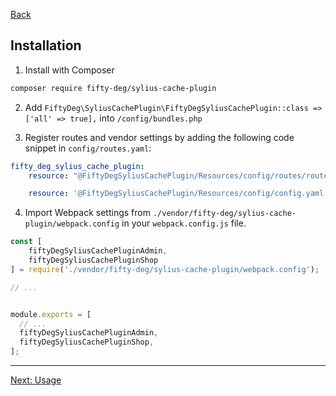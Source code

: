 <a href="../README.md" target="_blank">Back</a>

## Installation

1. Install with Composer
```bash
composer require fifty-deg/sylius-cache-plugin
```

2. Add `FiftyDeg\SyliusCachePlugin\FiftyDegSyliusCachePlugin::class => ['all' => true],` into `/config/bundles.php`

3. Register routes and vendor settings by adding the following code snippet in `config/routes.yaml`:  
```yaml
fifty_deg_sylius_cache_plugin:
    resource: "@FiftyDegSyliusCachePlugin/Resources/config/routes/routes.yaml"

    resource: '@FiftyDegSyliusCachePlugin/Resources/config/config.yaml'
```

4. Import Webpack settings from `./vendor/fifty-deg/sylius-cache-plugin/webpack.config` in your `webpack.config.js` file.
```js
const [
    fiftyDegSyliusCachePluginAdmin, 
    fiftyDegSyliusCachePluginShop
] = require('./vendor/fifty-deg/sylius-cache-plugin/webpack.config');

// ...


module.exports = [
  // ...
  fiftyDegSyliusCachePluginAdmin,
  fiftyDegSyliusCachePluginShop,
];
```

---

<a href="./usage.md" target="_blank">Next: Usage</a>
